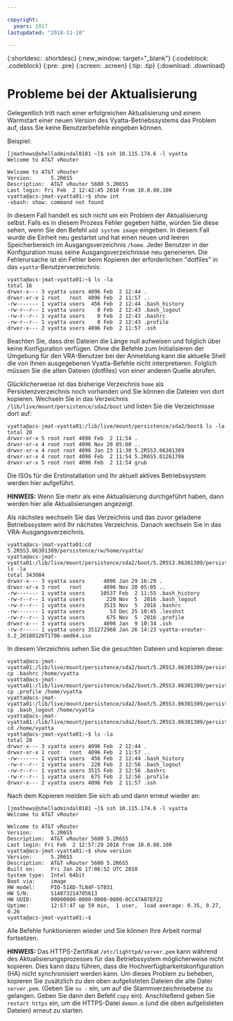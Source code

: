```yaml
---

copyright:
  years: 2017
lastupdated: "2018-11-10"

---
```


{:shortdesc: .shortdesc}
{:new_window: target="_blank"}
{:codeblock: .codeblock}
{:pre: .pre}
{:screen: .screen}
{:tip: .tip}
{:download: .download}

# Probleme bei der Aktualisierung
Gelegentlich tritt nach einer erfolgreichen Aktualisierung und einem Warmstart einer neuen Version des Vyatta-Betriebssystems das Problem auf, dass Sie keine Benutzerbefehle eingeben können.

Beispiel:

```
[jmathews@shelladmindal0101 ~]$ ssh 10.115.174.6 -l vyatta
Welcome to AT&T vRouter

Welcome to AT&T vRouter
Version:      5.2R6S5
Description:  AT&T vRouter 5600 5.2R6S5
Last login: Fri Feb  2 12:42:45 2018 from 10.0.80.100
vyatta@acs-jmat-vyatta01:~$ show int
-vbash: show: command not found
```

In diesem Fall handelt es sich nicht um ein Problem der Aktualisierung selbst. Falls es in diesem Prozess Fehler gegeben hätte, würden Sie diese sehen, wenn Sie den Befehl `add system image` eingeben. In diesem Fall wurde die Einheit neu gestartet und hat einen neuen und leeren Speicherbereich im Ausgangsverzeichnis `/home`. Jeder Benutzer in der Konfiguration muss seine Ausgangsverzeichnisse neu generieren. Die Fehlerursache ist ein Fehler beim Kopieren der erforderlichen "dotfiles" in das `vyatta`-Benutzerverzeichnis:

```
vyatta@acs-jmat-vyatta01:~$ ls -la
total 16
drwxr-x--- 3 vyatta users 4096 Feb  2 12:44 .
drwxr-xr-x 1 root   root  4096 Feb  2 11:57 ..
-rw------- 1 vyatta users  456 Feb  2 12:44 .bash_history
-rw-r--r-- 1 vyatta users    0 Feb  2 12:43 .bash_logout
-rw-r--r-- 1 vyatta users    0 Feb  2 12:43 .bashrc
-rw-r--r-- 1 vyatta users    0 Feb  2 12:43 .profile
drwxr-x--- 2 vyatta users 4096 Feb  2 11:57 .ssh
```

Beachten Sie, dass drei Dateien die Länge null aufweisen und folglich über keine Konfiguration verfügen. Ohne die Befehle zum Initialisieren der Umgebung für den VRA-Benutzer bei der Anmeldung kann die aktuelle Shell die von Ihnen ausgegebenen Vyatta-Befehle nicht interpretieren. Folglich müssen Sie die alten Dateien (dotfiles) von einer anderen Quelle abrufen.

Glücklicherweise ist das bisherige Verzeichnis `home` als Persistenzverzeichnis noch vorhanden und Sie können die Dateien von dort kopieren. Wechseln Sie in das Verzeichnis `/lib/live/mount/persistence/sda2/boot` und listen Sie die Verzeichnisse dort auf:

```
vyatta@acs-jmat-vyatta01:/lib/live/mount/persistence/sda2/boot$ ls -la
total 20
drwxr-xr-x 5 root root 4096 Feb  2 11:54 .
drwxr-xr-x 4 root root 4096 Nov 20 05:00 ..
drwxr-xr-x 4 root root 4096 Jan 23 11:30 5.2R5S3.06301309
drwxr-xr-x 4 root root 4096 Feb  2 11:54 5.2R6S5.01261706
drwxr-xr-x 5 root root 4096 Feb  2 11:54 grub
```

Die ISOs für die Erstinstallation und Ihr aktuell aktives Betriebssystem werden hier aufgeführt. 

**HINWEIS:** Wenn Sie mehr als eine Aktualisierung durchgeführt haben, dann werden hier alle Aktualisierungen angezeigt.

Als nächstes wechseln Sie das Verzeichnis und das zuvor geladene Betriebssystem wird Ihr nächstes Verzeichnis. Danach wechseln Sie in das VRA-Ausgangsverzeichnis.

```
vyatta@acs-jmat-vyatta01:cd 5.2R5S3.06301309/persistence/rw/home/vyatta/
vyatta@acs-jmat-vyatta01:/lib/live/mount/persistence/sda2/boot/5.2R5S3.06301309/persistence/rw/home/vyatta$ ls -la
total 343084
drwxr-x--- 3 vyatta users      4096 Jan 29 16:29 .
drwxr-xr-x 3 root   root       4096 Nov 20 05:05 ..
-rw------- 1 vyatta users     10537 Feb  2 11:55 .bash_history
-rw-r--r-- 1 vyatta users       220 Nov  5  2016 .bash_logout
-rw-r--r-- 1 vyatta users      3515 Nov  5  2016 .bashrc
-rw------- 1 vyatta users        53 Dec 25 10:45 .lesshst
-rw-r--r-- 1 vyatta users       675 Nov  5  2016 .profile
drwxr-x--- 3 vyatta users      4096 Jan  9 10:34 .ssh
-rw-r----- 1 vyatta users 351272960 Jan 26 14:23 vyatta-vrouter-5.2_20180126T1706-amd64.iso
```

In diesem Verzeichnis sehen Sie die gesuchten Dateien und kopieren diese:

```
vyatta@acs-jmat-vyatta01:/lib/live/mount/persistence/sda2/boot/5.2R5S3.06301309/persistence/rw/home/vyatta$ cp .bashrc /home/vyatta
vyatta@acs-jmat-vyatta01:/lib/live/mount/persistence/sda2/boot/5.2R5S3.06301309/persistence/rw/home/vyatta$ cp .profile /home/vyatta
vyatta@acs-jmat-vyatta01:/lib/live/mount/persistence/sda2/boot/5.2R5S3.06301309/persistence/rw/home/vyatta$ cp .bash_logout /home/vyatta
vyatta@acs-jmat-vyatta01:/lib/live/mount/persistence/sda2/boot/5.2R5S3.06301309/persistence/rw/home/vyatta$ cd /home/vyatta
vyatta@acs-jmat-vyatta01:~$ ls -la
total 28
drwxr-x--- 3 vyatta users 4096 Feb  2 12:44 .
drwxr-xr-x 1 root   root  4096 Feb  2 11:57 ..
-rw------- 1 vyatta users  456 Feb  2 12:44 .bash_history
-rw-r--r-- 1 vyatta users  220 Feb  2 12:56 .bash_logout
-rw-r--r-- 1 vyatta users 3515 Feb  2 12:56 .bashrc
-rw-r--r-- 1 vyatta users  675 Feb  2 12:56 .profile
drwxr-x--- 2 vyatta users 4096 Feb  2 11:57 .ssh
```

Nach dem Kopieren melden Sie sich ab und dann erneut wieder an:

```
[jmathews@shelladmindal0101 ~]$ ssh 10.115.174.6 -l vyatta
Welcome to AT&T vRouter

Welcome to AT&T vRouter
Version:      5.2R6S5
Description:  AT&T vRouter 5600 5.2R6S5
Last login: Fri Feb  2 12:57:29 2018 from 10.0.80.100
vyatta@acs-jmat-vyatta01:~$ show version
Version:      5.2R6S5
Description:  AT&T vRouter 5600 5.2R6S5
Built on:     Fri Jan 26 17:06:52 UTC 2018
System type:  Intel 64bit
Boot via:     image
HW model:     PIO-518D-TLN4F-ST031
HW S/N:       S14073214705613
HW UUID:      00000000-0000-0000-0000-0CC47A07EF22
Uptime:       12:57:47 up 59 min,  1 user,  load average: 0.35, 0.27, 0.26
vyatta@acs-jmat-vyatta01:~$
```
Alle Befehle funktionieren wieder und Sie können Ihre Arbeit normal fortsetzen.

**HINWEIS:** Das HTTPS-Zertifikat `/etc/lighttpd/server.pem` kann während des Aktualisierungsprozesses für das Betriebssystem möglicherweise nicht kopieren. Dies kann dazu führen, dass die Hochverfügbarkeitskonfiguration (HA) nicht synchronisiert werden kann. Um dieses Problem zu beheben, kopieren Sie zusätzlich zu den oben aufgelisteten Dateien die alte Datei `server.pem`. (Geben Sie `su -` ein, um auf die Stammverzeichnisebene zu gelangen. Geben Sie dann den Befehl `copy` ein). Anschließend geben Sie `restart https` ein, um die HTTPS-Datei `demon.m` (und die oben aufgelisteten Dateien) erneut zu starten.
